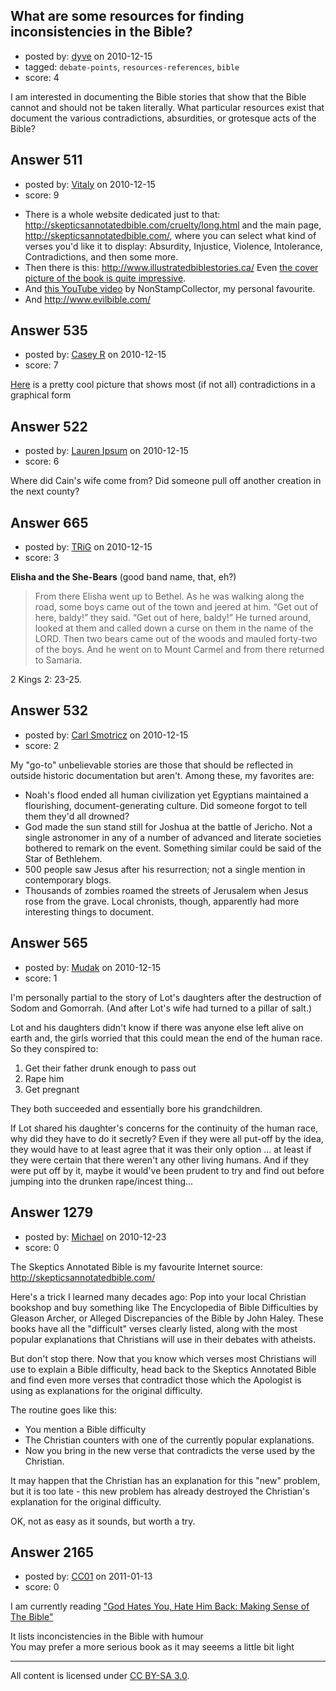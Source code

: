 ## What are some resources for finding inconsistencies in the Bible?

- posted by: [dyve](https://stackexchange.com/users/-1/145-dyve) on 2010-12-15
- tagged: `debate-points`, `resources-references`, `bible`
- score: 4

I am interested in documenting the Bible stories that show that the Bible cannot and should not be taken literally. What particular resources exist that document the various contradictions, absurdities, or grotesque acts of the Bible?


## Answer 511

- posted by: [Vitaly](https://stackexchange.com/users/-1/106-vitaly) on 2010-12-15
- score: 9

<ul>
<li>There is a whole website dedicated just to that:
<a href="http://skepticsannotatedbible.com/cruelty/long.html" rel="nofollow">http://skepticsannotatedbible.com/cruelty/long.html</a> and the main page,
<a href="http://skepticsannotatedbible.com/" rel="nofollow">http://skepticsannotatedbible.com/</a>, where you can select what kind of verses you'd like it to display: Absurdity, Injustice, Violence, Intolerance, Contradictions, and then some more.</li>
<li>Then there is this:
<a href="http://www.illustratedbiblestories.ca/" rel="nofollow">http://www.illustratedbiblestories.ca/</a>
Even <a href="http://www.illustratedbiblestories.ca/buybook.htm" rel="nofollow">the cover picture of the book is quite impressive</a>.</li>
<li>And <a href="http://www.youtube.com/watch?v=RB3g6mXLEKk" rel="nofollow">this YouTube video</a> by NonStampCollector, my personal favourite.</li>
<li>And <a href="http://www.evilbible.com/" rel="nofollow">http://www.evilbible.com/</a></li>
</ul>



## Answer 535

- posted by: [Casey R](https://stackexchange.com/users/-1/178-casey-r) on 2010-12-15
- score: 7

<p><a href="http://www.project-reason.org/gallery3/image/105/" rel="nofollow">Here</a> is a pretty cool picture that shows most (if not all) contradictions in a graphical form</p>



## Answer 522

- posted by: [Lauren Ipsum](https://stackexchange.com/users/-1/71-lauren-ipsum) on 2010-12-15
- score: 6

Where did Cain's wife come from? Did someone pull off another creation in the next county?


## Answer 665

- posted by: [TRiG](https://stackexchange.com/users/-1/263-trig) on 2010-12-15
- score: 3

**Elisha and the She-Bears** (good band name, that, eh?)

> From there Elisha went up to
> Bethel. As he was walking along the
> road, some boys came out of the town
> and jeered at him. “Get out of here,
> baldy!” they said. “Get out of here,
> baldy!” He turned around, looked at
> them and called down a curse on them
> in the name of the LORD. Then two
> bears came out of the woods and mauled
> forty-two of the boys. And he went
> on to Mount Carmel and from there
> returned to Samaria.

2 Kings 2: 23-25.


## Answer 532

- posted by: [Carl Smotricz](https://stackexchange.com/users/-1/228-carl-smotricz) on 2010-12-15
- score: 2

My "go-to" unbelievable stories are those that should be reflected in outside historic documentation but aren't. Among these, my favorites are:

* Noah's flood ended all human civilization yet Egyptians maintained a flourishing, document-generating culture. Did someone forgot to tell them they'd all drowned?
* God made the sun stand still for Joshua at the battle of Jericho. Not a single astronomer in any of a number of advanced and literate societies bothered to remark on the event. Something similar could be said of the Star of Bethlehem.
* 500 people saw Jesus after his resurrection; not a single mention in contemporary blogs.
* Thousands of zombies roamed the streets of Jerusalem when Jesus rose from the grave. Local chronists, though, apparently had more interesting things to document.


## Answer 565

- posted by: [Mudak](https://stackexchange.com/users/-1/205-mudak) on 2010-12-15
- score: 1

I'm personally partial to the story of Lot's daughters after the destruction of Sodom and Gomorrah.  (And after Lot's wife had turned to a pillar of salt.)

Lot and his daughters didn't know if there was anyone else left alive on earth and, the girls worried that this could mean the end of the human race.  So they conspired to:

1.  Get their father drunk enough to pass out
2.  Rape him
3.  Get pregnant

They both succeeded and essentially bore his grandchildren.  

If Lot shared his daughter's concerns for the continuity of the human race, why did they have to do it secretly?  Even if they were all put-off by the idea, they would have to at least agree that it was their only option ... at least if they were certain that there weren't any other living humans.  And if they were put off by it, maybe it would've been prudent to try and find out before jumping into the drunken rape/incest thing...


## Answer 1279

- posted by: [Michael](https://stackexchange.com/users/-1/377-michael) on 2010-12-23
- score: 0

The Skeptics Annotated Bible is my favourite Internet source:
http://skepticsannotatedbible.com/

Here's a trick I learned many decades ago: Pop into your local Christian bookshop and buy something like The Encyclopedia of Bible Difficulties by Gleason Archer, or Alleged Discrepancies of the Bible by John Haley. These books have all the "difficult" verses clearly listed, along with the most popular explanations that Christians will use in their debates with atheists.

But don't stop there. Now that you know which verses most Christians will use to explain a Bible difficulty, head back to the Skeptics Annotated Bible and find even more verses that contradict those which the Apologist is using as explanations for the original difficulty.

The routine goes like this: 

 - You mention a Bible difficulty
 - The Christian counters with one of
   the currently popular explanations.
 - Now you bring in the new verse that
   contradicts the verse used by the
   Christian.

It may happen that the Christian has an explanation for this "new" problem, but it is too late - this new problem has already destroyed the Christian's explanation for the original difficulty.

OK, not as easy as it sounds, but worth a try.




## Answer 2165

- posted by: [CC01](https://stackexchange.com/users/-1/97-cc01) on 2011-01-13
- score: 0

<p>I am currently reading
<a href="http://www.amazon.com/God-Hates-Hate-Back-ebook/dp/B0037Z70H6/ref=sr_1_1?ie=UTF8&amp;m=APZETQFSWU1YM&amp;s=digital-text&amp;qid=1294905734&amp;sr=1-1" rel="nofollow">"God Hates You, Hate Him Back: Making Sense of The Bible"</a></p>

<p>It lists inconcistencies in the Bible with humour<br>
You may prefer a more serious book as it may seeems a little bit light</p>




---

All content is licensed under [CC BY-SA 3.0](https://creativecommons.org/licenses/by-sa/3.0/).
